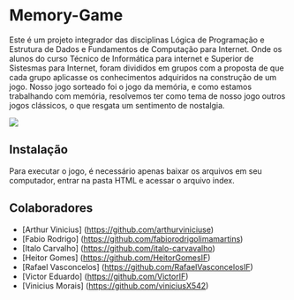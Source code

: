 # Memory-Game
  



  Este é um projeto integrador das disciplinas Lógica de Programação e Estrutura de Dados e Fundamentos de Computação para Internet. Onde os alunos do curso Técnico de Informática para internet e Superior de Sistesmas para Internet, foram divididos em grupos com a proposta de que cada grupo aplicasse os conhecimentos adquiridos na construção de um jogo. Nosso jogo sorteado foi o jogo da memória, e como estamos trabalhando com memória, resolvemos ter como tema de nosso jogo outros jogos clássicos, o que resgata um sentimento de nostalgia.

![](../header.png)

## Instalação

Para executar o jogo, é necessário apenas baixar os arquivos em seu computador, entrar na pasta HTML e acessar o arquivo index.


## Colaboradores

- [Arthur Vinicius] (https://github.com/arthurviniciuse)
- [Fabio Rodrigo] (https://github.com/fabiorodrigolimamartins)
- [Italo Carvalho] (https://github.com/italo-carvavalho)
- [Heitor Gomes] (https://github.com/HeitorGomesIF)
- [Rafael Vasconcelos] (https://github.com/RafaelVasconcelosIF)
- [Victor Eduardo] (https://github.com/VictorIF)
- [Vinicius Morais] (https://github.com/viniciusX542)




